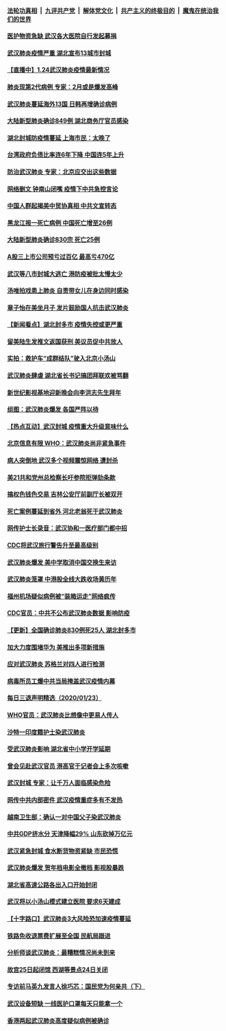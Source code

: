 ####  [法轮功真相](../../../../basic/blob/master/README.md?t=01241401) &nbsp;|&nbsp; [九评共产党](../../../../9ping.md/blob/master/README.md?t=01241401) &nbsp;|&nbsp; [解体党文化](../../../../jtdwh.md/blob/master/README.md?t=01241401)  &nbsp;|&nbsp; [共产主义的终极目的](../../../../gczydzjmd.md/blob/master/README.md?t=01241401) &nbsp;|&nbsp; [魔鬼在统治我们的世界](../../../../mgztzwmdsj.md/blob/master/README.md?t=01241401) 

#### [医护物资急缺 武汉各大医院自行发起募捐](../pages/nsc413/n11817419.md?t=01241401) 

#### [武汉肺炎疫情严重 湖北宣布13城市封城](../pages/nsc413/n11815786.md?t=01241401) 

#### [【直播中】1.24武汉肺炎疫情最新情况](../pages/nsc413/n11817248.md?t=01241401) 

#### [肺炎现第2代病例 专家：2月或是爆发高峰](../pages/nsc413/n11816996.md?t=01241401) 

#### [武汉肺炎蔓延海外13国 日韩再增确诊病例](../pages/nsc413/n11817429.md?t=01241401) 

#### [大陆新型肺炎确诊849例 湖北商务厅官员感染](../pages/nsc413/n11817490.md?t=01241401) 

#### [湖北封城防疫情蔓延 上海市民：太晚了](../pages/nsc413/n11817475.md?t=01241401) 

#### [台湾政府负债比率连6年下降 中国连5年上升](../pages/nsc413/n11817302.md?t=01241401) 

#### [防治武汉肺炎 专家：北京应交出这些数据](../pages/nsc413/n11817339.md?t=01241401) 

#### [网络删文 钟南山闭嘴 疫情下中共急控言论](../pages/nsc413/n11816088.md?t=01241401) 

#### [中国人群起揭美中贸协真相 中共文宣转态](../pages/nsc413/n11817075.md?t=01241401) 

#### [黑龙江报一死亡病例 中国死亡增至26例](../pages/nsc413/n11817253.md?t=01241401) 

#### [大陆新型肺炎确诊830宗 死亡25例](../pages/nsc413/n11817176.md?t=01241401) 

#### [A股三上市公司预亏过百亿 最高亏470亿](../pages/nsc413/n11817067.md?t=01241401) 

#### [武汉等八市封城大逃亡 港防疫被批太慢太少](../pages/nsc413/n11817058.md?t=01241401) 

#### [汤唯拍戏患上肺炎 自责带女儿在身边同时感染](../pages/nsc413/n11816941.md?t=01241401) 

#### [章子怡在美坐月子 发片鼓励国人抗击武汉肺炎](../pages/nsc413/n11816400.md?t=01241401) 

#### [【新闻看点】湖北封多市 疫情失控或更严重](../pages/nsc413/n11816606.md?t=01241401) 

#### [留美陆生发推文返国获刑 美议员促中共放人](../pages/nsc413/n11816917.md?t=01241401) 

#### [实拍：救护车“成群结队”驶入北京小汤山](../pages/nsc413/n11816658.md?t=01241401) 

#### [武汉肺炎肆虐 湖北省长书记搞团拜联欢被骂翻](../pages/nsc413/n11816673.md?t=01241401) 

#### [新世纪影视基地迎新晚会向李洪志先生拜年](../pages/nsc413/n11816731.md?t=01241401) 

#### [组图：武汉肺炎爆发 各国严阵以待](../pages/nsc413/n11816650.md?t=01241401) 

#### [【热点互动】武汉封城 疫情重大升级意味什么](../pages/nsc413/n11816883.md?t=01241401) 

#### [北京信息有限 WHO：武汉肺炎尚非紧急事件](../pages/nsc413/n11816785.md?t=01241401) 

#### [病人突倒地 武汉多个视频震惊网络 遭封杀](../pages/nsc413/n11816845.md?t=01241401) 

#### [美21共和党州总检察长吁参院拒弹劾条款](../pages/nsc413/n11816510.md?t=01241401) 

#### [搞权色钱色交易 吉林公安厅前副厅长被双开](../pages/nsc413/n11816684.md?t=01241401) 

#### [死亡案例蔓延到省外 河北老翁死于武汉肺炎](../pages/nsc413/n11816644.md?t=01241401) 

#### [网传护士长录音：武汉协和一医疗部门都中招](../pages/nsc413/n11816353.md?t=01241401) 

#### [CDC将武汉旅行警告升至最高级别](../pages/nsc413/n11816617.md?t=01241401) 

#### [武汉肺炎爆发 美中学取消中国交换生来访](../pages/nsc413/n11816538.md?t=01241401) 

#### [武汉肺炎笼罩 中港股全线大跌收场黄历年](../pages/nsc413/n11816311.md?t=01241401) 

#### [福州机场疑似病例被“装箱运走”网络疯传](../pages/nsc413/n11816494.md?t=01241401) 

#### [CDC官员：中共不公布武汉肺炎数据 影响防疫](../pages/nsc413/n11816497.md?t=01241401) 

#### [【更新】全国确诊肺炎830例死25人 湖北封多市](../pages/nsc413/n11801312.md?t=01241401) 

#### [加大力度围堵华为 美推出多项新措施](../pages/nsc413/n11816481.md?t=01241401) 

#### [应对武汉肺炎 苏格兰对四人进行检测](../pages/nsc413/n11816459.md?t=01241401) 

#### [病毒所员工爆中共当局掩盖武汉疫情内幕](../pages/nsc413/n11816379.md?t=01241401) 

#### [每日三退声明精选（2020/01/23）](../pages/nsc413/n11816503.md?t=01241401) 

#### [WHO官员：武汉肺炎比想像中更易人传人](../pages/nsc413/n11816436.md?t=01241401) 

#### [沙特一印度籍护士染武汉肺炎](../pages/nsc413/n11816361.md?t=01241401) 

#### [受武汉肺炎影响 湖北省中小学开学延期](../pages/nsc413/n11816299.md?t=01241401) 

#### [曾会见赴武汉官员 港高官于记者会上多次咳嗽](../pages/nsc413/n11816409.md?t=01241401) 

#### [武汉封城 专家：让千万人面临感染危险](../pages/nsc413/n11816259.md?t=01241401) 

#### [网传中共内部密件 武汉疫情重症多有不发热](../pages/nsc413/n11815689.md?t=01241401) 

#### [越南卫生部：确认一对中国父子染武汉肺炎](../pages/nsc413/n11816301.md?t=01241401) 

#### [中共GDP挤水分 天津降幅29% 山东砍掉万亿元](../pages/nsc413/n11815506.md?t=01241401) 

#### [武汉紧急封城 食水断货物资紧缺 市民恐慌](../pages/nsc413/n11815794.md?t=01241401) 

#### [武汉肺炎爆发 贺年档电影全撤档 影视股暴跌](../pages/nsc413/n11816242.md?t=01241401) 

#### [湖北省高速公路各出入口开始封闭](../pages/nsc413/n11816281.md?t=01241401) 

#### [武汉将以小汤山模式建立医院 要求6天建成](../pages/nsc413/n11816244.md?t=01241401) 

#### [【十字路口】武汉肺炎3大风险恐加速疫情蔓延](../pages/nsc413/n11816092.md?t=01241401) 

#### [铁路免收退票费扩展至全国 民航局跟进](../pages/nsc413/n11816156.md?t=01241401) 

#### [分析师谈武汉肺炎：最糟糕情况尚未到来](../pages/nsc413/n11816014.md?t=01241401) 

#### [故宫25日起闭馆 西湖等景点24日关闭](../pages/nsc413/n11816221.md?t=01241401) 

#### [专访前马英九发言人徐巧芯：国民党为何亲共（下）](../pages/nsc413/n11815115.md?t=01241401) 

#### [武汉设备短缺 一线医护口罩每天只能拿一个](../pages/nsc413/n11816135.md?t=01241401) 


#### [香港两起武汉肺炎高度疑似病例被确诊](../pages/nsc413/n11815810.md?t=01241401) 

